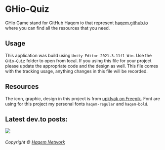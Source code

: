# GHio-Quiz
GHio Game stand for GitHub Haqem io that represent [haqem.github.io](https://haqem.github.io) where you can find all the resources that you need.

## Usage
This application was build using `Unity Editor 2021.3.11f1 Win`. Use the `GHio-Quiz` folder to open from local. If you using this file for your project please update the appropriate code and the design as well. This file comes with the tracking usage, anything changes in this file will be recorded.

## Resources
The icon, graphic, design in this project is from [upklyak on Freepik](https://www.freepik.com/free-vector/game-buttons-frames-sci-fi-style-design-elements-menu-assets-user-interface-vector-ca_19454303.htm). Font are using for this project my personal fonts `haqem-regular` and `haqem-bold`.

## Latest dev.to posts:
<!-- BLOG-POST-LIST:START -->
<!-- BLOG-POST-LIST:END -->

[![](https://data.jsdelivr.com/v1/package/gh/haqem/GHio-game/badge)](https://www.jsdelivr.com/package/gh/haqem/GHio-game)

###### Copyright © [Haqem Network](https://haqem.com)
 
